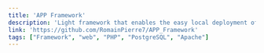 ```yaml
---
title: 'APP Framework'
description: 'Light framework that enables the easy local deployment of a PHP website under Apache, connected to a PostgreSQL database server.'
link: 'https://github.com/RomainPierre7/APP_Framework'
tags: ["Framework", "web", "PHP", "PostgreSQL", "Apache"]
---
```


